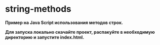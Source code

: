 # string-methods

**Пример на Java Script использования методов строк.**

**Для запуска локально скачайте проект, распакуйте в необходимую директорию и запустите index.html.**

